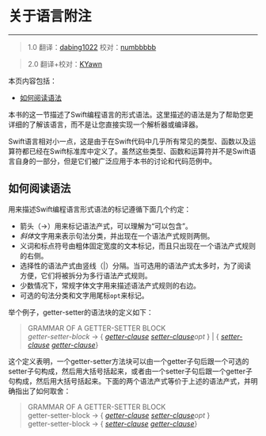 # 关于语言附注
-----------------

> 1.0
> 翻译：[dabing1022](https://github.com/dabing1022)
> 校对：[numbbbbb](https://github.com/numbbbbb)

> 2.0
> 翻译+校对：[KYawn](https://github.com/KYawn)

本页内容包括：

- [如何阅读语法](#how_to_read_the_grammar)

本书的这一节描述了Swift编程语言的形式语法。这里描述的语法是为了帮助您更详细的了解该语言，而不是让您直接实现一个解析器或编译器。

Swift语言相对小一点，这是由于在Swift代码中几乎所有常见的类型、函数以及运算符都已经在Swift标准库中定义了。虽然这些类型、函数和运算符并不是Swift语言自身的一部分，但是它们被广泛应用于本书的讨论和代码范例中。

<a name="how_to_read_the_grammar"></a>
## 如何阅读语法

用来描述Swift编程语言形式语法的标记遵循下面几个约定：

-  箭头（→）用来标记语法产式，可以理解为“可以包含”。
-  *斜体*文字用来表示句法分类，并出现在一个语法产式规则两侧。
-  义词和标点符号由粗体固定宽度的文本标记，而且只出现在一个语法产式规则的右侧。
-  选择性的语法产式由竖线（|）分隔。当可选用的语法产式太多时，为了阅读方便，它们将被拆分为多行语法产式规则。
-  少数情况下，常规字体文字用来描述语法产式规则的右边。
-  可选的句法分类和文字用尾标`opt`来标记。

举个例子，getter-setter的语法块的定义如下：

> GRAMMAR OF A GETTER-SETTER BLOCK  
> *getter-setter-block* → {­ [*getter-clause*](https://developer.apple.com/library/prerelease/ios/documentation/Swift/Conceptual/Swift_Programming_Language/Declarations.html#//apple_ref/swift/grammar/getter-clause) [­*setter-clause*­](https://developer.apple.com/library/prerelease/ios/documentation/Swift/Conceptual/Swift_Programming_Language/Declarations.html#//apple_ref/swift/grammar/setter-clause)*opt* ­}­ | {­ [*setter-clause*](https://developer.apple.com/library/prerelease/ios/documentation/Swift/Conceptual/Swift_Programming_Language/Declarations.html#//apple_ref/swift/grammar/setter-clause) [­*getter-clause*](https://developer.apple.com/library/prerelease/ios/documentation/Swift/Conceptual/Swift_Programming_Language/Declarations.html#//apple_ref/swift/grammar/getter-clause)­}­

这个定义表明，一个getter-setter方法​​块可以由一个getter子句后跟一个可选的setter子句构成，然后用大括号括起来，或者由一个setter子句后跟一个getter子句构成，然后用大括号括起来。下面的两个语法产式等价于上述的语法产式，并明确指出了如何取舍：

> GRAMMAR OF A GETTER-SETTER BLOCK  
> getter-setter-block → {­ [*getter-clause*](https://developer.apple.com/library/prerelease/ios/documentation/Swift/Conceptual/Swift_Programming_Language/Declarations.html#//apple_ref/swift/grammar/getter-clause) [*­setter-clause*­](https://developer.apple.com/library/prerelease/ios/documentation/Swift/Conceptual/Swift_Programming_Language/Declarations.html#//apple_ref/swift/grammar/setter-clause)*opt* ­}­­  
> getter-setter-block → {­ [*setter-clause*](https://developer.apple.com/library/prerelease/ios/documentation/Swift/Conceptual/Swift_Programming_Language/Declarations.html#//apple_ref/swift/grammar/setter-clause) [*­getter-clause*](https://developer.apple.com/library/prerelease/ios/documentation/Swift/Conceptual/Swift_Programming_Language/Declarations.html#//apple_ref/swift/grammar/getter-clause)­}­





